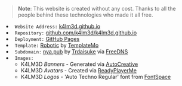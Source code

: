 > **Note**:
> This website is created without any cost. Thanks to all the people behind these technologies who made it all free.

- ` Website Address:` [k4lm3d.github.io](https://k4lm3d.github.io)
- ` Repository:` [github.com/k4lm3d/k4lm3d.github.io](https://github.com/k4lm3d/k4lm3d.github.io)
- ` Deployment:` [GitHub Pages](https://github.com/k4lm3d/k4lm3d.github.io/deployments/activity_log?environment=github-pages)
- ` Template:` [Robotic](https://www.templatemo.com/preview/templatemo_430_robotic) by [TemplateMo](https://www.templatemo.com)
- ` Subdomain:` [nya.pub](https://nya.pub) by [Trdaisuke](https://trdaisuke.com/) via [FreeDNS](https://freedns.afraid.org/)
- ` Images:`
    + K4LM3D *Banners* - Generated via [AutoCreative](https://auto.creavite.co/)
    + K4LM3D *Avatars* - Created via [ReadyPlayerMe](https://readyplayer.me/)
    + K4LM3D *Logos* - 'Auto Techno Regular' font from [FontSpace](https://www.fontspace.com/)

